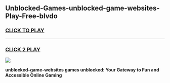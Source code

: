 
## Unblocked-Games-unblocked-game-websites-Play-Free-blvdo
<h3>
<a href="https://premium76.site?title=unblocked-game-websites&ref=10A">CLICK TO PLAY</a></h3>
<hr>

<h3>
<a href="https://premium76.site?title=unblocked-game-websites&ref=10A">CLICK 2 PLAY</a>
  
</h3>

<a href="https://premium76.site?title=unblocked-game-websites&ref=10A"><img src="https://clearcache.store/games.png"></a>


**unblocked-game-websites games unblocked: Your Gateway to Fun and Accessible Online Gaming**
